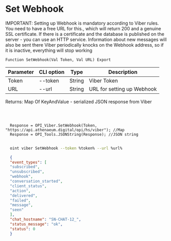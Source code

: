 ﻿---
sidebar_position: 1
---

# Set Webhook
IMPORTANT: Setting up Webhook is mandatory according to Viber rules. You need to have a free URL for this., which will return 200 and a genuine SSL certificate. If there is a certificate and the database is published on the server - you can use an HTTP service. Information about new messages will also be sent there Viber periodically knocks on the Webhook address, so if it is inactive, everything will stop working



`Function SetWebhook(Val Token, Val URL) Export`

  | Parameter | CLI option | Type | Description |
  |-|-|-|-|
  | Token | --token | String | Viber Token |
  | URL | --url | String | URL for setting up Webhook |

  
  Returns:  Map Of KeyAndValue - serialized JSON response from Viber

<br/>




```bsl title="Code example"
  
  Response = OPI_Viber.SetWebhook(Token, "https://api.athenaeum.digital/opi/hs/viber"); //Map
  Response = OPI_Tools.JSONString(Response); //JSON string
```



```sh title="CLI command example"
    
  oint viber SetWebhook --token %token% --url %url%

```

```json title="Result"
  {
  "event_types": [
  "subscribed",
  "unsubscribed",
  "webhook",
  "conversation_started",
  "client_status",
  "action",
  "delivered",
  "failed",
  "message",
  "seen"
  ],
  "chat_hostname": "SN-CHAT-12_",
  "status_message": "ok",
  "status": 0
  }

```
